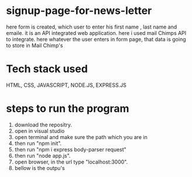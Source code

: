 # signup-page-for-news-letter

here form is created, which user to enter his first name , last name and emaile.
it is an API integrated web application. here i used mail Chimps API to integrate. here whatever the user enters in form page, that data is going to store in Mail Chimp's

# Tech stack used
HTML, CSS, JAVASCRIPT, NODE.JS, EXPRESS.JS

# steps to run the program
1. download the repositry.
2. open in visual studio
3. open terminal and make sure the path which you are in
4. then run "npm init".
5. then run "npm i express body-parser request"
6. then run "node app.js".
7. open browser, in the url type "localhost:3000".
8. bellow is the outpu's

